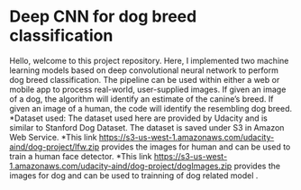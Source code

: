 # Deep CNN for dog breed classification
Hello, welcome to this project repository. Here, I implemented two machine learning models based on deep convolutional neural network to perform dog breed classification. The pipeline can be used within either a web or mobile app to process real-world, user-supplied images. If given an image of a dog, the algorithm will identify an estimate of the canine’s breed. If given an image of a human, the code will identify the resembling dog breed. 
*Dataset used:
The dataset used here are provided by Udacity and is similar to Stanford Dog Dataset. The dataset is saved under S3 in Amazon Web Service. 
*This link https://s3-us-west-1.amazonaws.com/udacity-aind/dog-project/lfw.zip provides the images for human and can be used to train a human face detector. 
*This link https://s3-us-west-1.amazonaws.com/udacity-aind/dog-project/dogImages.zip provides the images for dog and can be used to trainning of dog related model .
